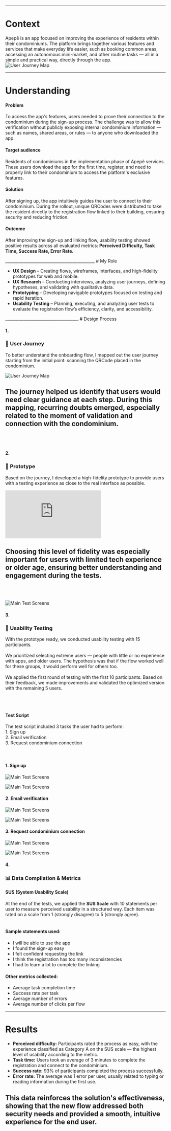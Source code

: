 ______________________________________
# Context

Apepê is an app focused on improving the experience of residents within their condominiums. The platform brings together various features and services that make everyday life easier, such as booking common areas, accessing an autonomous mini-market, and other routine tasks — all in a simple and practical way, directly through the app.  
![User Journey Map](/images/project-1/apepe_thumbnail.jpg)

_________________________________________
# Understanding  
<div class="prose max-w-4xl mx-auto">
  <div class="grid grid-cols-1 md:grid-cols-2 gap-8"> 
    <div>
      <h4>Problem</h4>
      <p>
        To access the app's features, users needed to prove their connection to the condominium during the sign-up process.  
        The challenge was to allow this verification without publicly exposing internal condominium information — such as names, shared areas, or rules — to anyone who downloaded the app.
      </p>
    </div>
    <div>
      <h4>Target audience</h4>
      <p>
        Residents of condominiums in the implementation phase of Apepê services.  
        These users download the app for the first time, register, and need to properly link to their condominium to access the platform's exclusive features.
      </p>
    </div>
    <div>
      <h4>Solution</h4>
          <p>
           After signing up, the app intuitively guides the user to connect to their condominium. During the rollout, unique QRCodes were distributed to take the resident directly to the registration flow linked to their building, ensuring security and reducing friction.
          </p>
    </div>
    <div>
      <h4>Outcome</h4>
        <p>
          After improving the sign-up and linking flow, usability testing showed positive results across all evaluated metrics: <strong>Perceived Difficulty, Task Time, Success Rate, Error Rate.</strong>
        </p>
  </div>
</div>
____________________________________________
# My Role  
<div>
  <ul class="list-disc pl-6 text-gray-700 space-y-2">
    <li>
      <strong>UX Design</strong> – Creating flows, wireframes, interfaces, and high-fidelity prototypes for web and mobile.
    </li>
    <li>
      <strong>UX Research</strong> – Conducting interviews, analyzing user journeys, defining hypotheses, and validating with qualitative data.
    </li>
    <li>
      <strong>Prototyping</strong> – Developing navigable prototypes focused on testing and rapid iteration.
    </li>
    <li>
      <strong>Usability Testing</strong> – Planning, executing, and analyzing user tests to evaluate the registration flow’s efficiency, clarity, and accessibility.
    </li>
  </ul>
</div>
____________________________________
# Design Process

<h4>1.</h4>
<h3 class="text-lg font-semibold">🧭 User Journey</h3>

To better understand the onboarding flow, I mapped out the user journey starting from the initial point: scanning the QRCode placed in the condominium.

![User Journey Map](/images/project-1/userflow_condominium-conection.png)
## The journey helped us identify that users would need clear guidance at each step. During this mapping, recurring doubts emerged, especially related to the moment of validation and connection with the condominium.
<br><br>

<h4>2.</h4>
<h3 class="text-lg font-semibold">🧪 Prototype</h3>
<p class="text-gray-600 text-sm">
  Based on the journey, I developed a high-fidelity prototype to provide users with a testing experience as close to the real interface as possible.
</p>
<div class="aspect-video">
  <iframe
    src="https://player.vimeo.com/video/793933696?h=c6d9d6c0f5&autoplay=1&loop=1"
    class="w-full h-full"
    frameborder="0"
    allow="autoplay; fullscreen; picture-in-picture"
    allowfullscreen
    title="High-fidelity prototype demonstration">
  </iframe>
</div>

## Choosing this level of fidelity was especially important for users with limited tech experience or older age, ensuring better understanding and engagement during the tests.
<br><br>

![Main Test Screens](/images/project-1/main_screens.png)
<div>
  <div class="flex flex-col space-y-4">
    <h4>3.</h4>
    <h3 class="text-lg font-semibold">👥 Usability Testing</h3>
    <p class="text-gray-600 text-sm">
      With the prototype ready, we conducted usability testing with 15 participants. <br><br>
      We prioritized selecting extreme users — people with little or no experience with apps, and older users. The hypothesis was that if the flow worked well for these groups, it would perform well for others too.<br><br>
      We applied the first round of testing with the first 10 participants. Based on their feedback, we made improvements and validated the optimized version with the remaining 5 users.
    </p><br><br>
    <h4>Test Script</h4>
      The test script included 3 tasks the user had to perform:<br>
      1. Sign up<br>
      2. Email verification<br>
      3. Request condominium connection<br>
  </div><br><br>

  #### 1. Sign up
  ![Main Test Screens](/images/project-1/usability_test/1_sign_in_before.png)

  ![Main Test Screens](/images/project-1/usability_test/1_sign_in_after.png)
  #### 2. Email verification
  ![Main Test Screens](/images/project-1/usability_test/2_email_validation_before.png)

  ![Main Test Screens](/images/project-1/usability_test/2_email_validation_after.png)
  #### 3. Request condominium connection 
  ![Main Test Screens](/images/project-1/usability_test/3_condominium_conection_before.png)

  ![Main Test Screens](/images/project-1/usability_test/3_condominium_conection_after.png)
  <h4>4.</h4>
  <h3 class="text-lg font-semibold">📊 Data Compilation & Metrics</h3>
    <div class="grid grid-cols-1 md:grid-cols-3 gap-8">
      <div>
        <h4>SUS (System Usability Scale)</h4>
        At the end of the tests, we applied the <strong>SUS Scale</strong> with 10 statements per user to measure perceived usability in a structured way. Each item was rated on a scale from 1 (strongly disagree) to 5 (strongly agree).<br><br>
      </div>
      <div>
        <h4>Sample statements used:</h4>
        <ul class="list-disc pl-6 text-gray-700 space-y-2">
          <li>I will be able to use the app</li>
          <li>I found the sign-up easy</li>
          <li>I felt confident requesting the link</li>
          <li>I think the registration has too many inconsistencies</li>
          <li>I had to learn a lot to complete the linking</li>
        </ul>
      </div>
      <div>
        <h4>Other metrics collected:</h4>
        <ul class="list-disc pl-6 text-gray-700 space-y-2">
          <li>Average task completion time</li>
          <li>Success rate per task</li>
          <li>Average number of errors</li>
          <li>Average number of clicks per flow</li>
        </ul>
    </div>
</div>

___________________________________________
# Results
<ul class="list-disc pl-6 text-gray-700 space-y-2">
  <li>
    <strong>Perceived difficulty:</strong> Participants rated the process as easy, with the experience classified as Category A on the SUS scale — the highest level of usability according to the metric.
  </li>
  <li>
    <strong>Task time:</strong> Users took an average of 3 minutes to complete the registration and connect to the condominium.
  </li>
  <li>
    <strong>Success rate:</strong> 93% of participants completed the process successfully.
  </li>
  <li>
    <strong>Error rate:</strong> The average was 1 error per user, usually related to typing or reading information during the first use.
  </li>
</ul>

## This data reinforces the solution's effectiveness, showing that the new flow addressed both security needs and provided a smooth, intuitive experience for the end user.
